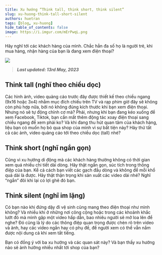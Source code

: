 ```yaml
---
title: Xu hướng “Think tall, think short, think silent”
slug: xu-huong-think-tall-short-silent
authors: huetran
tags: [blog, xu-huong]
hide_table_of_contents: false
image: https://i.imgur.com/mErPwqL.png
---
```


Hãy nghĩ tới các khách hàng của mình. Chắc hẳn đa số họ là người trẻ, khi mua hàng, nhận hàng của bạn là đang xem điện thoại?

![](/img/blog/audit-logs-widget.png)

> _**Last updated: 13rd May, 2023**_

## Think tall (nghĩ theo chiều dọc)
Các hình ảnh, video quảng cáo trước đây được thiết kế theo chiều ngang (9x16 hoặc 3x4) nhằm mục đích chiếu trên TV và rạp phim giờ đây sẽ không còn phù hợp nữa, bởi nó không đúng kích thước khi bạn xem điện thoại. Nhưng nó sẽ tự động chỉnh cơ mà? Phải, nhưng khi bạn đang kéo xuống để xem Facebook, Tiktok, bạn cần mất thêm động tác xoay điện thoại sang chiều ngang để xem phải ko? Và khi đang thu hút quan tâm của khách hàng, liệu bạn có muốn họ bỏ qua shop của mình vì sự bất tiện này? Hãy thử tất cả các ảnh, video quảng cáo tới theo chiều dọc (tall) nhé? 

## Think short (nghĩ ngắn gọn) 
Cũng vì xu hướng di động mà các khách hàng thường không có thời gian xem quá nhiều chi tiết dài dòng. Hãy thật ngắn gọn, súc tích trong thông điệp của bạn. Kể cả cách bạn viết các gạch đầu dòng và không để mỗi khổ quá dài là được. Hãy thật thận trọng khi sản xuất các video dài nhé? Nghĩ “ngắn” đôi khi lại có lợi ghê đó bạn. 

## Think silent (nghĩ im lặng)
Có bạn nào khi đứng dậy đi vệ sinh cũng mang theo điện thoại như mình không? Và nhiều khi ở những nơi công cộng hoặc trong các khoảnh khắc lướt đó mà mình gặp một video hấp dẫn, bao nhiêu người sẽ mở loa lên để nghe? Đó cũng là lý do các thông điệp quan trọng được chèn rõ trên video và ảnh, hay các video ngắn hay có phụ đề, để người xem có thể vẫn nắm được nội dung cả khi xem tắt tiếng. 

Bạn có đồng ý với ba xu hướng và các quan sát này? Và bạn thấy xu hướng nào sẽ ảnh hưởng nhiều nhất tới shop của bạn? 